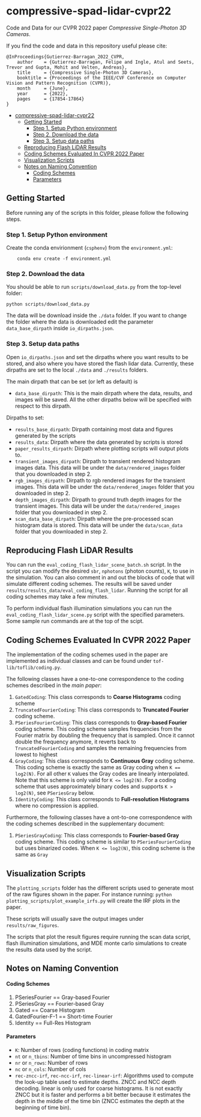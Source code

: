 # compressive-spad-lidar-cvpr22

Code and Data for our CVPR 2022 paper *Compressive Single-Photon 3D Cameras*.

If you find the code and data in this repository useful please cite:

```
@InProceedings{Gutierrez-Barragan_2022_CVPR,
    author    = {Gutierrez-Barragan, Felipe and Ingle, Atul and Seets, Trevor and Gupta, Mohit and Velten, Andreas},
    title     = {Compressive Single-Photon 3D Cameras},
    booktitle = {Proceedings of the IEEE/CVF Conference on Computer Vision and Pattern Recognition (CVPR)},
    month     = {June},
    year      = {2022},
    pages     = {17854-17864}
}
```

- [compressive-spad-lidar-cvpr22](#compressive-spad-lidar-cvpr22)
  - [Getting Started](#getting-started)
    - [Step 1. Setup Python environment](#step-1-setup-python-environment)
    - [Step 2. Download the data](#step-2-download-the-data)
    - [Step 3. Setup data paths](#step-3-setup-data-paths)
  - [Reproducing Flash LiDAR Results](#reproducing-flash-lidar-results)
  - [Coding Schemes Evaluated In CVPR 2022 Paper](#coding-schemes-evaluated-in-cvpr-2022-paper)
  - [Visualization Scripts](#visualization-scripts)
  - [Notes on Naming Convention](#notes-on-naming-convention)
      - [Coding Schemes](#coding-schemes)
      - [Parameters](#parameters)

## Getting Started

Before running any of the scripts in this folder, please follow the following steps.

### Step 1. Setup Python environment

Create the conda envirionment (`csphenv`) from the `environment.yml`:

```
    conda env create -f environment.yml
```

### Step 2. Download the data

You should be able to run `scripts/download_data.py` from the top-level folder:

```
python scripts/download_data.py
```

The data will be download inside the `./data` folder. If you want to change the folder where the data is downloaded edit the parameter `data_base_dirpath` inside `io_dirpaths.json`.
### Step 3. Setup data paths

Open `io_dirpaths.json` and set the dirpaths where you want results to be stored, and also where you have stored the flash lidar data. Currently, these dirpaths are set to the local `./data` and `./results` folders.

The main dirpath that can be set (or left as default) is

* `data_base_dirpath`: This is the main dirpath where the data, results, and images will be saved. All the other dirpaths below will be specified with respect to this dirpath. 

Dirpaths to set:

* `results_base_dirpath`: Dirpath containing most data and figures generated by the scripts
* `results_data`: Dirpath where the data generated by scripts is stored
* `paper_results_dirpath`: Dirpath where plotting scripts will output plots to.
* `transient_images_dirpath`: Dirpath to transient rendered histogram images data. This data will be under the `data/rendered_images` folder that you downloaded in step 2.
* `rgb_images_dirpath`: Dirpath to rgb rendered images for the transient images. This data will be under the `data/rendered_images` folder that you downloaded in step 2.
* `depth_images_dirpath`: Dirpath to ground truth depth images for the transient images. This data will be under the `data/rendered_images` folder that you downloaded in step 2.
* `scan_data_base_dirpath`: Dirpath where the pre-processed scan histogram data is stored. This data will be under the `data/scan_data` folder that you downloaded in step 2.


## Reproducing Flash LiDAR Results

You can run the `eval_coding_flash_lidar_scene_batch.sh` script. In the script you can modify the desired `sbr`, `nphotons` (photon counts), `K`, to use in the simulation. You can also comment in and out the blocks of code that will simulate different coding schemes. The results will be saved under `results/results_data/eval_coding_flash_lidar`. Running the script for all coding schemes may take a few minutes.

To perform individual flash illumination simulations you can run the `eval_coding_flash_lidar_scene.py` script with the specified parameters. Some sample run commands are at the top of the scipt.

## Coding Schemes Evaluated In CVPR 2022 Paper

The implementation of the coding schemes used in the paper are implemented as individual classes and can be found under `tof-lib/toflib/coding.py`. 

The following classes have a one-to-one correspondence to the coding schemes described in the *main paper*:

1. `GatedCoding`: This class corresponds to **Coarse Histograms** coding scheme
2. `TruncatedFourierCoding`: This class corresponds to **Truncated Fourier** coding scheme.
3. `PSeriesFourierCoding`: This class corresponds to **Gray-based Fourier** coding scheme. This coding scheme samples frequencies from the Fourier matrix by doubling the frequency that is sampled. Once it cannot double the frequency anymore, it reverts back to `TruncatedFourierCoding` and samples the remaining frequencies from lowest to highest
4. `GrayCoding`: This class corresponds to **Continuous Gray** coding scheme. This coding scheme is exactly the same as Gray coding when `K == log2(N)`. For all other `K` values the Gray codes are linearly interpolated. Note that this scheme is only valid for `K <= log2(N)`. For a coding scheme that uses approximately binary codes and supports `K > log2(N)`, see `PSeriesGray` below. 
5. `IdentityCoding`: This class corresponds to **Full-resolution Histograms** where no compression is applied.

Furthermore, the following classes have a ont-to-one correspondence with the coding schemes described in the supplementary document:

1. `PSeriesGrayCoding`: This class corresponds to **Fourier-based Gray** coding scheme. This coding scheme is similar to `PSeriesFourierCoding` but uses binarized codes. When `K <= log2(N)`, this coding scheme is the same as `Gray`

## Visualization Scripts

The `plotting_scripts` folder has the different scripts used to generate most of the raw figures shown in the paper. For instance running: `python plotting_scripts/plot_example_irfs.py` will create the IRF plots in the paper.

These scripts will usually save the output images under `results/raw_figures`.

The scripts that plot the result figures require running the scan data script, flash illumination simulations, and MDE monte carlo simulations to create the results data used by the script.

## Notes on Naming Convention

#### Coding Schemes

1. PSeriesFourier == Gray-based Fourier 
2. PSeriesGray == Fourier-based Gray 
3. Gated == Coarse Histogram
4. GatedFourier-F-1 == Short-time Fourier  
5. Identity == Full-Res Histogram

#### Parameters

* `K`: Number of rows (coding functions) in coding matrix
* `nt` or `n_tbins`: Number of time bins in uncompressed histogram
* `nr` or `n_rows`: Number of rows
* `nc` or `n_cols`: Number of cols
* `rec-zncc-irf`, `rec-ncc-irf`, `rec-linear-irf`: Algorithms used to compute the look-up table used to estimate depths. ZNCC and NCC depth decoding. linear is only used for coarse histograms. It is not exactly ZNCC but it is faster and performs a bit better because it estimates the depth in the middle of the time bin (ZNCC estimates the depth at the beginning of time bin).
